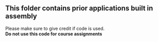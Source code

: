 ## This folder contains prior applications built in assembly

Please make sure to give credit if code is used.  
__Do not use this code for course assignments__
